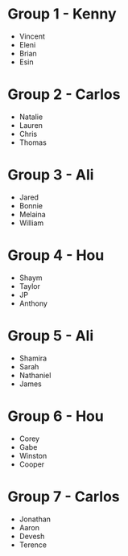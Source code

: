 # Group 1 - Kenny

* Vincent
* Eleni
* Brian
* Esin

# Group 2 - Carlos

* Natalie
* Lauren
* Chris
* Thomas

# Group 3 - Ali

* Jared
* Bonnie
* Melaina
* William

# Group 4 - Hou

* Shaym
* Taylor
* JP
* Anthony

# Group 5 - Ali

* Shamira
* Sarah
* Nathaniel
* James

# Group 6 - Hou

* Corey
* Gabe
* Winston
* Cooper

# Group 7 - Carlos

* Jonathan
* Aaron
* Devesh
* Terence
